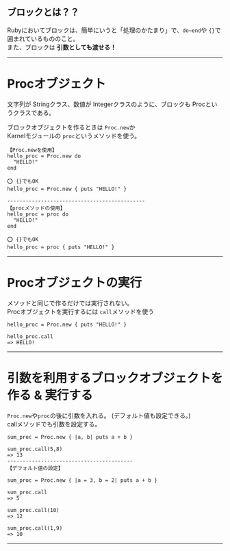 ## ブロックとは？？
Rubyにおいてブロックは、簡単にいうと「処理のかたまり」で、`do~end`や `{}`で囲まれているもののこと。    
また、ブロックは **引数としても渡せる！**
***

# Procオブジェクト
文字列が Stringクラス、数値が Integerクラスのように、ブロックも Procというクラスである。

ブロックオブジェクトを作るときは `Proc.new`か  
Karnelモジュールの `proc`というメソッドを使う。
~~~
【Proc.newを使用】
hello_proc = Proc.new do
  "HELLO!"
end

⭕️ {}でもOK
hello_proc = Proc.new { puts "HELLO!" }

---------------------------------------------
【procメソッドの使用】
hello_proc = proc do
  "HELLO!"
end

⭕️ {}でもOK
hello_proc = proc { puts "HELLO!" }
~~~
***

# Procオブジェクトの実行
メソッドと同じで作るだけでは実行されない。  
Procオブジェクトを実行するには `call`メソッドを使う
~~~
hello_proc = Proc.new { puts "HELLO!" }

hello_proc.call
=> HELLO!
~~~
***

# 引数を利用するブロックオブジェクトを作る & 実行する
`Proc.new`や`proc`の後に引数を入れる。 (デフォルト値も設定できる。)  
callメソッドでも引数を設定する。
~~~
sum_proc = Proc.new { |a, b| puts a + b }

sum_proc.call(5,8)
=> 13
-----------------------------------------
【デフォルト値の設定】

sum_proc = Proc.new { |a = 3, b = 2| puts a + b }

sum_proc.call
=> 5

sum_proc.call(10)
=> 12

sum_proc.call(1,9)
=> 10
~~~
***
